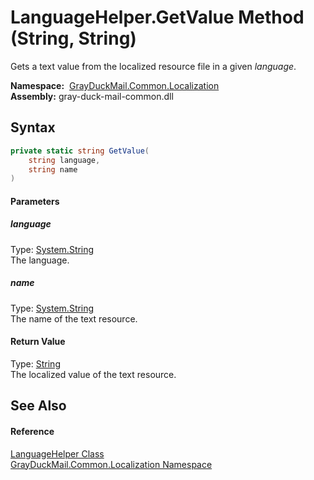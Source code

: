 LanguageHelper.GetValue Method (String, String)
===============================================
Gets a text value from the localized resource file in a given *language*.

  **Namespace:**  [GrayDuckMail.Common.Localization][1]  
  **Assembly:** gray-duck-mail-common.dll

Syntax
------

```csharp
private static string GetValue(
	string language,
	string name
)
```

#### Parameters

##### *language*
Type: [System.String][2]  
 The language.

##### *name*
Type: [System.String][2]  
 The name of the text resource.

#### Return Value
Type: [String][2]  
 The localized value of the text resource. 

See Also
--------

#### Reference
[LanguageHelper Class][3]  
[GrayDuckMail.Common.Localization Namespace][1]  

[1]: ../README.md
[2]: https://docs.microsoft.com/dotnet/api/system.string
[3]: README.md